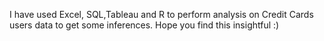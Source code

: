 I have used Excel, SQL,Tableau and R to perform  analysis on Credit Cards users data to get some inferences. Hope you find this insightful :)
